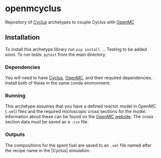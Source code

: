 # openmcyclus
Repository of [Cyclus](https://fuelcycle.org/) archetypes to couple Cyclus with [OpenMC](https://docs.openmc.org/en/develop/pythonapi/generated/openmc.run.html)

## Installation 
To install this archetype library run ``pip install .``. Testing 
to be added soon.
To run tests: ``pytest`` from the main directory.

### Dependencies
You will need to have [Cyclus](www.github.com/cyclus/cyclus), [OpenMC](https://docs.openmc.org).
and their required dependencies. Install both of these in the same conda environment.

### Running
This archetype assumes that you have a defined reactor model in OpenMC (``.xml``) 
files and the 
required microscopic cross sections for the model. Information about 
these can be found on the [OpenMC website](https://docs.openmc.org). The cross 
section data must be saved as a ``.csv`` file. 

### Outputs
The compositions for the spent fuel are saved to an ``.xml`` file named after 
the recipe name in the |Cyclus| simulation.
